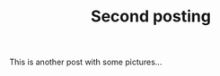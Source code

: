 ﻿---
title: "Second posting"
categories:
  - Webtoon
tags:
  - funny
  - wow
  - another tag
layout: single_webtoon
gallery:
  - url: /assets/webtoons/hanbok/hanbok1.jpg
    image_path: /assets/webtoons/image/illust.jpeg
    alt: "placeholder image 1"
  - url: /assets/webtoons/hanbok/hanbok2.jpg
    image_path: /assets/webtoons/image/illust.jpeg
    alt: "placeholder image 2"
  - url: /assets/webtoons/hanbok/hanbok3.jpg
    image_path: /assets/webtoons/hanbok/hanbok3.jpg
    alt: "placeholder image 3"
  - url: /assets/webtoons/hanbok/hanbok2.jpg
    image_path: /assets/webtoons/image/illust.jpeg
    alt: "placeholder image 34"
---

This is another post with some pictures...

